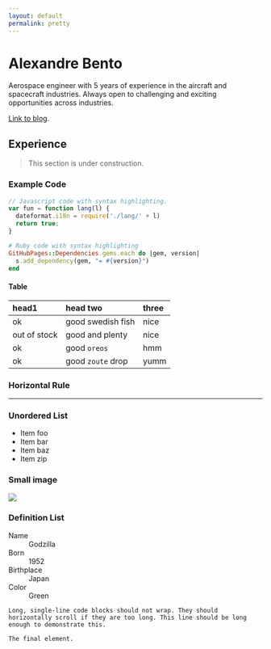 ```yaml
---
layout: default
permalink: pretty
---
```

# [](#header-1)Alexandre Bento

Aerospace engineer with 5 years of experience in the aircraft and spacecraft industries. Always open to challenging and exciting opportunities across industries.

[Link to blog](blog).

## [](#header-2)Experience

> This section is under construction.

### [](#header-3)Example Code

```js
// Javascript code with syntax highlighting.
var fun = function lang(l) {
  dateformat.i18n = require('./lang/' + l)
  return true;
}
```

```ruby
# Ruby code with syntax highlighting
GitHubPages::Dependencies.gems.each do |gem, version|
  s.add_dependency(gem, "= #{version}")
end
```

#### [](#header-4)Table

| head1        | head two          | three |
|:-------------|:------------------|:------|
| ok           | good swedish fish | nice  |
| out of stock | good and plenty   | nice  |
| ok           | good `oreos`      | hmm   |
| ok           | good `zoute` drop | yumm  |

### Horizontal Rule

* * *

### Unordered List

* Item foo
* Item bar
* Item baz
* Item zip

### Small image

![](https://assets-cdn.github.com/images/icons/emoji/octocat.png)

### Definition List

<dl>
<dt>Name</dt>
<dd>Godzilla</dd>
<dt>Born</dt>
<dd>1952</dd>
<dt>Birthplace</dt>
<dd>Japan</dd>
<dt>Color</dt>
<dd>Green</dd>
</dl>

```text
Long, single-line code blocks should not wrap. They should horizontally scroll if they are too long. This line should be long enough to demonstrate this.
```

```text
The final element.
```
